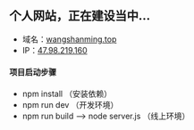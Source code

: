 ## 个人网站，正在建设当中...
- 域名：<a href="http://www.wangshanming.top">wangshanming.top</a>
- IP：<a href="47.98.219.160">47.98.219.160</a>

#### 项目启动步骤

- npm install （安装依赖）
- npm run dev （开发环境）
- npm run build --> node server.js （线上环境）